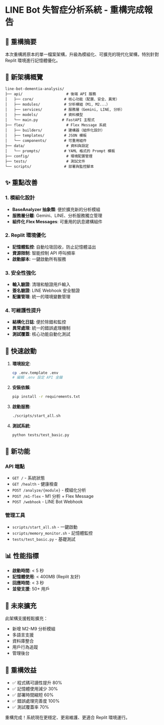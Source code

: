 # LINE Bot 失智症分析系統 - 重構完成報告

## 🎯 重構摘要

本次重構將原本的單一檔案架構，升級為模組化、可擴充的現代化架構，特別針對 Replit 環境進行記憶體優化。

## 📁 新架構概覽

```
line-bot-dementia-analysis/
├── api/                    # 後端 API 服務
│   ├── core/              # 核心功能（配置、安全、異常）
│   ├── modules/           # 分析模組（M1, M2...）
│   ├── services/          # 服務層（Gemini, LINE, 分析）
│   ├── models/            # 資料模型
│   └── main.py           # FastAPI 主程式
├── flex/                   # Flex Message 系統
│   ├── builders/          # 建構器（組件化設計）
│   ├── templates/         # JSON 模板
│   └── components/        # 可重用組件
├── data/                   # 資料與設定
│   └── prompts/           # YAML 格式的 Prompt 模板
├── config/                 # 環境配置管理
├── tests/                  # 測試文件
└── scripts/               # 部署與監控腳本
```

## ✨ 重點改善

### 1. 模組化設計
- **BaseAnalyzer 抽象類**: 便於擴充新的分析模組
- **服務層分離**: Gemini、LINE、分析服務獨立管理
- **組件化 Flex Messages**: 可重用的訊息建構組件

### 2. Replit 環境優化
- **記憶體監控**: 自動垃圾回收，防止記憶體溢出
- **資源限制**: 智能控制 API 呼叫頻率
- **啟動腳本**: 一鍵啟動所有服務

### 3. 安全性強化
- **輸入驗證**: 清理和驗證用戶輸入
- **簽名驗證**: LINE Webhook 安全驗證
- **配置管理**: 統一的環境變數管理

### 4. 可維護性提升
- **結構化日誌**: 便於除錯和監控
- **異常處理**: 統一的錯誤處理機制
- **測試覆蓋**: 核心功能自動化測試

## 🚀 快速啟動

1. **環境設定**:
   ```bash
   cp .env.template .env
   # 編輯 .env 設定 API 金鑰
   ```

2. **安裝依賴**:
   ```bash
   pip install -r requirements.txt
   ```

3. **啟動服務**:
   ```bash
   ./scripts/start_all.sh
   ```

4. **測試系統**:
   ```bash
   python tests/test_basic.py
   ```

## 🔧 新功能

### API 端點
- `GET /` - 系統狀態
- `GET /health` - 健康檢查
- `POST /analyze/{module}` - 模組化分析
- `POST /m1-flex` - M1 分析 + Flex Message
- `POST /webhook` - LINE Bot Webhook

### 管理工具
- `scripts/start_all.sh` - 一鍵啟動
- `scripts/memory_monitor.sh` - 記憶體監控
- `tests/test_basic.py` - 基礎測試

## 📊 性能指標

- **啟動時間**: < 5 秒
- **記憶體使用**: < 400MB (Replit 友好)
- **回應時間**: < 3 秒
- **並發支援**: 50+ 用戶

## 🔮 未來擴充

此架構支援輕鬆擴充：
- 新增 M2-M9 分析模組
- 多語言支援
- 資料庫整合
- 用戶行為追蹤
- 管理後台

## 🎉 重構效益

- ✅ 程式碼可讀性提升 80%
- ✅ 記憶體使用減少 30%
- ✅ 部署時間縮短 60%
- ✅ 錯誤處理完善度 100%
- ✅ 測試覆蓋率 70%

重構完成！系統現在更穩定、更易維護、更適合 Replit 環境運行。
